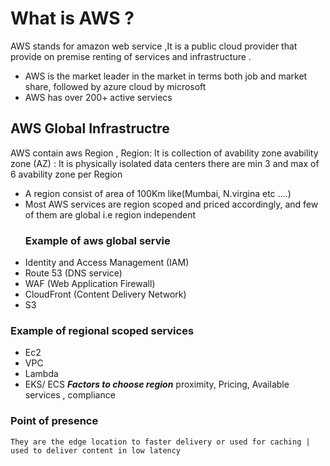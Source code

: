 # What is AWS ?
AWS stands for amazon web service ,It is a public cloud provider that provide on premise renting of services and infrastructure .
- AWS is the market leader in the market in terms both job and market share, followed by azure cloud by microsoft 
- AWS has over 200+ active serviecs 

## AWS Global Infrastructre 
AWS contain aws Region  , Region: It is collection of avability zone 
avability zone (AZ) : It is physically isolated data centers 
there are min 3 and max of 6 avability zone per Region

- A region consist of area of 100Km like(Mumbai, N.virgina etc ....)
- Most AWS services are region scoped and priced accordingly, and few of them are global i.e region independent
  ### Example of aws global servie
- Identity and Access Management (IAM)
- Route 53 (DNS service)
- WAF (Web Application Firewall)
- CloudFront (Content Delivery Network)
- S3
### Example of regional scoped services
 - Ec2
 - VPC
 - Lambda
 - EKS/ ECS
***Factors to choose region***
proximity, Pricing, Available services , compliance 

### Point of presence 
    They are the edge location to faster delivery or used for caching | used to deliver content in low latency 

